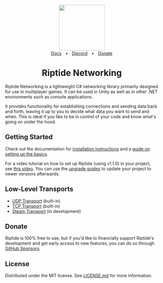 <div align="center">
  <a href="https://github.com/RiptideNetworking/Riptide">
    <img src="https://riptide.tomweiland.net/images/logo.png" width="150px" height="auto">
  </a>
</div>
<div align="center"><a href="https://riptide.tomweiland.net">Docs</a>&emsp;<b>•</b>&emsp;<a href="https://discord.gg/tomweiland">Discord</a>&emsp;<b>•</b>&emsp;<a href="https://github.com/sponsors/tom-weiland">Donate</a></div>
<h1 align="center">Riptide Networking</h1>

Riptide Networking is a lightweight C# networking library primarily designed for use in multiplayer games. It can be used in Unity as well as in other .NET environments such as console applications.

It provides functionality for establishing connections and sending data back and forth, leaving it up to you to decide what data you want to send and when. This is ideal if you like to be in control of your code and know what's going on under the hood.

## Getting Started

Check out the documentation for [installation instructions](https://riptide.tomweiland.net/manual/overview/installation.html) and a [guide on setting up the basics](https://riptide.tomweiland.net/manual/overview/getting-started.html).

For a video tutorial on how to set up Riptide (using v1.1.0) in your project, see [this video](https://youtu.be/6kWNZOFcFQw). You can use the [upgrade guides](https://riptide.tomweiland.net/manual/updates/guides/updating-to-v2.md) to update your project to newer versions afterwards.

## Low-Level Transports

- [UDP Transport](RiptideNetworking/RiptideNetworking/Transports/Udp) (built-in)
- [TCP Transport](RiptideNetworking/RiptideNetworking/Transports/Tcp) (built-in)
- [Steam Transport](https://github.com/RiptideNetworking/SteamTransport) (in development)

## Donate

Riptide is 100% free to use, but if you'd like to financially support Riptide's development and get early access to new features, you can do so through [GitHub Sponsors](https://github.com/sponsors/tom-weiland).

## License

Distributed under the MIT license. See [LICENSE.md](LICENSE.md) for more information.